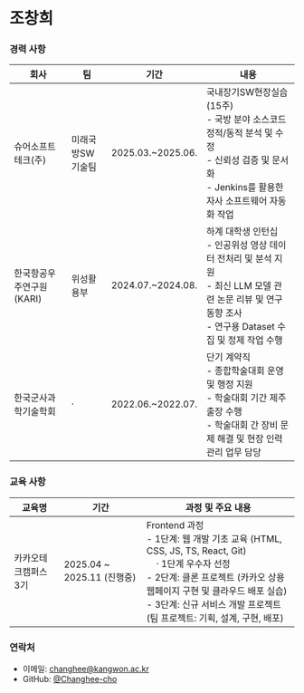 # 조창희
### 경력 사항
| 회사       | 팀             | 기간          | 내용                      |
|------------|--------------------|--------------|---------------------------|
| 슈어소프트테크(주) | 미래국방SW기술팀       | 2025.03.~2025.06. | 국내장기SW현장실습(15주)<br>- 국방 분야 소스코드 정적/동적 분석 및 수정 <br> - 신뢰성 검증 및 문서화<br> - Jenkins를 활용한 자사 소프트웨어 자동화 작업 |
| 한국항공우주연구원(KARI) | 위성활용부       | 2024.07.~2024.08. | 하계 대학생 인턴십<br>- 인공위성 영상 데이터 전처리 및 분석 지원<br> - 최신 LLM 모델 관련 논문 리뷰 및 연구 동향 조사<br> - 연구용 Dataset 수집 및 정제 작업 수행 |
| 한국군사과학기술학회 | ·       | 2022.06.~2022.07. | 단기 계약직<br>- 종합학술대회 운영 및 행정 지원<br> - 학술대회 기간 제주 출장 수행<br> - 학술대회 간 장비 문제 해결 및 현장 인력 관리 업무 담당 |

### 교육 사항
| 교육명           | 기간                     | 과정 및 주요 내용                                              |
|------------------|--------------------------|--------------------------------------------------------------|
| 카카오테크캠퍼스 3기 | 2025.04 ~ 2025.11 (진행중) | Frontend 과정<br>- 1단계: 웹 개발 기초 교육 (HTML, CSS, JS, TS, React, Git)<br>&nbsp;&nbsp;&nbsp;&nbsp;· 1단계 우수자 선정<br>- 2단계: 클론 프로젝트 (카카오 상용 웹페이지 구현 및 클라우드 배포 실습)<br>- 3단계: 신규 서비스 개발 프로젝트 (팀 프로젝트: 기획, 설계, 구현, 배포) |




### 연락처
- 이메일: changhee@kangwon.ac.kr
- GitHub: [@Changhee-cho](https://github.com/Changhee-cho)
